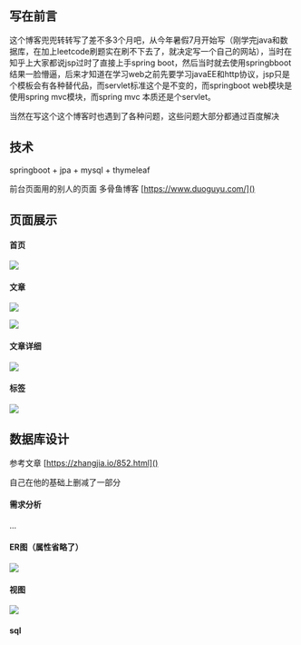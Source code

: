 ## 写在前言

这个博客兜兜转转写了差不多3个月吧，从今年暑假7月开始写（刚学完java和数据库，在加上leetcode刷题实在刷不下去了，就决定写一个自己的网站），当时在知乎上大家都说jsp过时了直接上手spring boot，然后当时就去使用springbboot 结果一脸懵逼，后来才知道在学习web之前先要学习javaEE和http协议，jsp只是个模板会有各种替代品，而servlet标准这个是不变的，而springboot web模块是使用spring mvc模块，而spring mvc 本质还是个servlet。

当然在写这个这个博客时也遇到了各种问题，这些问题大部分都通过百度解决

## 技术

springboot + jpa + mysql + thymeleaf

前台页面用的别人的页面   多骨鱼博客    [https://www.duoguyu.com/]()



## 页面展示

#### 	首页

![](C:\Users\胡锦波\Desktop\doc\首页01.png)

#### 	文章

![](C:\Users\胡锦波\Desktop\doc\文章01.png)

![](C:\Users\胡锦波\Desktop\doc\分页01.png)

#### 	文章详细

![](C:\Users\胡锦波\Desktop\doc\文章详细01.png)

#### 	标签

![](C:\Users\胡锦波\Desktop\doc\标签01.png)



## 数据库设计

参考文章     [https://zhangjia.io/852.html]()

自己在他的基础上删减了一部分

#### 需求分析

...

#### ER图（属性省略了）

![](C:\Users\胡锦波\Desktop\doc\ER图01.png)

#### 视图

![](C:\Users\胡锦波\Desktop\doc\数据库视图01.png)

#### sql

